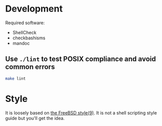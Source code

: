 # Development

Required software:

 - ShellCheck
 - checkbashisms
 - mandoc

## Use `./lint` to test POSIX compliance and avoid common errors

```sh
make lint
```

# Style

It is loosely based on [the FreeBSD style(9)][style9]. It is not a shell
scripting style guide but you'll get the idea.

[style9]: https://www.freebsd.org/cgi/man.cgi?query=style&sektion=9
